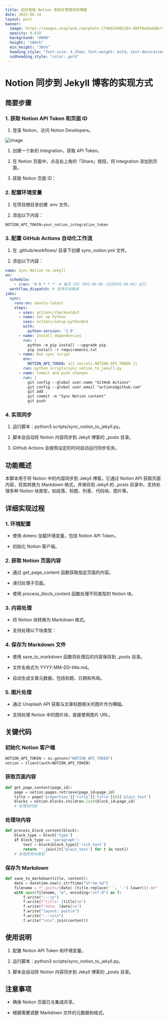 ```yaml
---
title: 如何使用 Notion 来同步管理你的博客
date: 2025-06-14
layout: post
banner:
  image: https://images.unsplash.com/photo-1746014602184-d60f0ebba68b?crop=entropy&cs=tinysrgb&fit=max&fm=jpg&ixid=M3w2OTIwMzJ8MHwxfHJhbmRvbXx8fHx8fHx8fDE3NDk4OTY0NzF8&ixlib=rb-4.1.0&q=80&w=1080
  opacity: 0.618
  background: "#000"
  height: "100vh"
  min_height: "38vh"
  heading_style: "font-size: 4.25em; font-weight: bold; text-decoration: underline"
  subheading_style: "color: gold"
---
```


# Notion 同步到 Jekyll 博客的实现方式

## 简要步骤

### 1. 获取 Notion API Token 和页面 ID

1. 登录 Notion，访问 Notion Developers。

![image](https://prod-files-secure.s3.us-west-2.amazonaws.com/a7a0cc5a-89b9-4cda-8686-1fba0ca52f40/d19c1afe-dea5-4312-9333-786b0ba83054/image.png?X-Amz-Algorithm=AWS4-HMAC-SHA256&X-Amz-Content-Sha256=UNSIGNED-PAYLOAD&X-Amz-Credential=ASIAZI2LB466UO5GPXS6%2F20250614%2Fus-west-2%2Fs3%2Faws4_request&X-Amz-Date=20250614T102111Z&X-Amz-Expires=3600&X-Amz-Security-Token=IQoJb3JpZ2luX2VjEEIaCXVzLXdlc3QtMiJGMEQCIB2EWRVigX5qpgqkJNohH2dqM0tAhulX35L0h2l0aMWrAiAM6C%2Fu5NIblCwNAyuARgmuo1ruDibmIelTEH8YXPHdXir%2FAwgrEAAaDDYzNzQyMzE4MzgwNSIMCJFKRsuWIH%2FisLF5KtwDe8jpOsRWFTWpHEf8tI2tUz%2BU%2BMAtNHheV4lerUry2bAs4I204VzZ3kdPE1hi%2BKZnGhNR%2B%2Fzvb4N80q14EestdQuXXVuJJl3EqapbHCz88sNC0%2FsRSHPO%2F3fhRffCH1bvlsSldSEiTERQci6WJJ3cfXSfhk%2BbDMa%2BD90dW8djnom7g3nZY5IXGUgo1HTlZetdTT2V2dB%2BSv3QMA66K7PdHNiiOMBVZLfLgqkPyJpQtjs%2BNJICS3F2l0v3j%2F7prhcSeKiHSY0svJDxj58CX43dtMM9s2j8U%2FV6%2FcbL1bKOqNTS4aJ2kvI0i7%2FDGYiMyOTnOPN%2FZznRKMP6xF32tC54eXHFw6LsTEo1Da5ftrJ8DRR0t4dsWzUsrWDwtMaIvGzJ7fOiISfP%2BLzCnifDd464oiCJ%2B4ZX%2FP8MwO0y5fy%2BdpiLtRPteUv0hKWOvIJctnXGBicKXLnwaskbx2JAesATfYQl3jrpMBySiZckBx06Mo9VoBNUv6Nua4cc1bcR6tNITwr29w8ykrplM14n327WhcSwo5Y9%2F%2F12UcOAHwpyM3OvTsCVJZTWEnq2gWd9faHQX%2FTvNdwPbZvAH1JGNqRzaDNdx17r0y8snS8mqj9NH%2BOkSKAvcslstlqWrHow%2FZO1wgY6pgHP6Zt8ZzLqBvOktAM%2BXYNjGFoRY1v%2BmveCvghnUWvsjWrbMHQUcqrWZjYyD2h7JnEbpCp4oxpkdrZmYBG4fcKXxMCoZupw%2FefmiKFO1guVUL4FZHb3fuY2ZRLxXF6j5Wp3tpjclQSUylm8SvDlDm76awr76WSry5PYFJyNxECVyDCNdQo79qnCn6VcHa4P71CkaB%2ByqbaIBAzXqnxOjy4ls4%2Fdm0A1&X-Amz-Signature=b53e9084f5dfe6f16708bec08ed9ca700c290c0565045c033f7347d9c5da5257&X-Amz-SignedHeaders=host&x-amz-checksum-mode=ENABLED&x-id=GetObject)

1. 创建一个新的 Integration，获取 API Token。

1. 在 Notion 页面中，点击右上角的「Share」按钮，将 Integration 添加到页面。

1. 获取 Notion 页面 ID：


### 2. 配置环境变量

1. 在项目根目录创建 .env 文件。

1. 添加以下内容：

```javascript
NOTION_API_TOKEN=your_notion_integration_token
```

### 3. 配置 GitHub Actions 自动化工作流

1. 在 .github/workflows/ 目录下创建 sync_notion.yml 文件。

1. 添加以下内容：

```yaml
name: Sync Notion to Jekyll
on:
  schedule:
    - cron: '0 0 * * *' # 每天 UTC 时间 00:00（北京时间 08:00）运行
  workflow_dispatch: # 支持手动触发
jobs:
  sync:
    runs-on: ubuntu-latest
    steps:
      - uses: actions/checkout@v3
      - name: Set up Python
        uses: actions/setup-python@v4
        with:
          python-version: '3.9'
      - name: Install dependencies
        run: |
          python -m pip install --upgrade pip
          pip install -r requirements.txt
      - name: Run sync script
        env:
          NOTION_API_TOKEN: ${{ secrets.NOTION_API_TOKEN }}
        run: python scripts/sync_notion_to_jekyll.py
      - name: Commit and push changes
        run: |
          git config --global user.name "GitHub Actions"
          git config --global user.email "actions@github.com"
          git add .
          git commit -m "Sync Notion content"
          git push
```

### 4. 实现同步

1. 运行脚本：python3 scripts/sync_notion_to_jekyll.py。

1. 脚本会自动将 Notion 内容同步到 Jekyll 博客的 _posts 目录。

1. GitHub Actions 会按照设定的时间自动运行同步任务。

## 功能概述

本脚本用于将 Notion 中的内容同步到 Jekyll 博客。它通过 Notion API 获取页面内容，将其转换为 Markdown 格式，并保存到 Jekyll 的 _posts 目录中。支持处理多种 Notion 块类型，如段落、标题、列表、代码块、图片等。

## 详细实现过程

### 1. 环境配置

- 使用 dotenv 加载环境变量，包括 Notion API Token。

- 初始化 Notion 客户端。

### 2. 获取 Notion 页面内容

- 通过 get_page_content 函数获取指定页面的内容。

- 递归处理子页面。

- 使用 process_block_content 函数处理不同类型的 Notion 块。

### 3. 内容处理

- 将 Notion 块转换为 Markdown 格式。

- 支持处理以下块类型：


### 4. 保存为 Markdown 文件

- 使用 save_to_markdown 函数将处理后的内容保存到 _posts 目录。

- 文件名格式为 YYYY-MM-DD-title.md。

- 自动生成文章元数据，包括标题、日期和布局。

### 5. 图片处理

- 通过 Unsplash API 获取与文章标题相关的图片作为横幅。

- 支持处理 Notion 中的图片块，直接使用图片 URL。

## 关键代码

### 初始化 Notion 客户端

```python
NOTION_API_TOKEN = os.getenv("NOTION_API_TOKEN")
notion = Client(auth=NOTION_API_TOKEN)
```

### 获取页面内容

```python
def get_page_content(page_id):
    page = notion.pages.retrieve(page_id=page_id)
    title = page['properties']['title']['title'][0]['plain_text']
    blocks = notion.blocks.children.list(block_id=page_id)
    # 处理块内容
```

### 处理块内容

```python
def process_block_content(block):
    block_type = block['type']
    if block_type == 'paragraph':
        text = block[block_type]['rich_text']
        return ''.join([t['plain_text'] for t in text])
    # 处理其他块类型
```

### 保存为 Markdown

```python
def save_to_markdown(title, content):
    date = datetime.now().strftime("%Y-%m-%d")
    filename = f"_posts/{date}-{title.replace(' ', '-').lower()}.md"
    with open(filename, "w", encoding="utf-8") as f:
        f.write("---\n")
        f.write(f"title: {title}\n")
        f.write(f"date: {date}\n")
        f.write("layout: post\n")
        f.write("---\n\n")
        f.write("\n\n".join(content))
```

## 使用说明

1. 配置 Notion API Token 和环境变量。

1. 运行脚本：python3 scripts/sync_notion_to_jekyll.py。

1. 脚本会自动将 Notion 内容同步到 Jekyll 博客的 _posts 目录。

## 注意事项

- 确保 Notion 页面已与集成共享。

- 根据需要调整 Markdown 文件的元数据和格式。